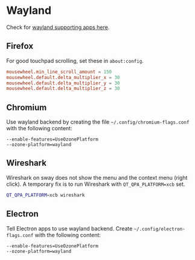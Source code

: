 # Wayland

Check for [wayland supporting apps here](https://arewewaylandyet.com/).

## Firefox

For good touchpad scrolling, set these in `about:config`.

```conf
mousewheel.min_line_scroll_amount = 150
mousewheel.default.delta_multiplier_x = 30
mousewheel.default.delta_multiplier_y = 30
mousewheel.default.delta_multiplier_z = 30
```

## Chromium

Use wayland backend by creating the file `~/.config/chromium-flags.conf` with
the following content:
```
--enable-features=UseOzonePlatform
--ozone-platform=wayland
```

## Wireshark

Wireshark on sway does not show the menu and the context menu (right click).
A temporary fix is to run Wireshark with `QT_QPA_PLATFORM=xcb` set.

```sh
QT_QPA_PLATFORM=xcb wireshark
```

## Electron

Tell Electron apps to use wayland backend. Create
`~/.config/electron-flags.conf` with the following content:
```
--enable-features=UseOzonePlatform
--ozone-platform=wayland
```

